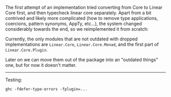 The first attempt of an implementation tried converting from Core to Linear Core
first, and then typecheck linear core separately.
Apart from a bit contrived and likely more complicated (how to remove type
applications, coercions, pattern synonyms, AppTy, etc...), the system changed
considerably towards the end, so we reimplemented it from scratch:

Currently, the only modules that are not outdated with dropped implementations are
`Linear.Core`, `Linear.Core.Monad`, and the first part of `Linear.Core.Plugin`.

Later on we can move them out of the package into an "outdated things" one, but
for now it doesn't matter.

---

Testing:

```
ghc -fdefer-type-errors -fplugin=...
```
